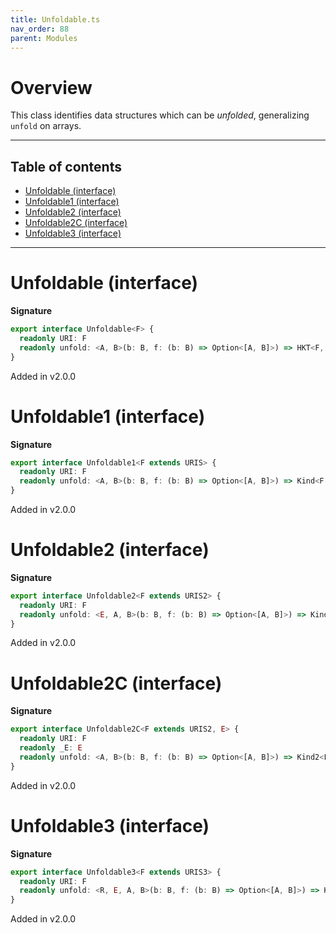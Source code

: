 ```yaml
---
title: Unfoldable.ts
nav_order: 88
parent: Modules
---
```


# Overview

This class identifies data structures which can be _unfolded_, generalizing `unfold` on arrays.

---

<h2 class="text-delta">Table of contents</h2>

- [Unfoldable (interface)](#unfoldable-interface)
- [Unfoldable1 (interface)](#unfoldable1-interface)
- [Unfoldable2 (interface)](#unfoldable2-interface)
- [Unfoldable2C (interface)](#unfoldable2c-interface)
- [Unfoldable3 (interface)](#unfoldable3-interface)

---

# Unfoldable (interface)

**Signature**

```ts
export interface Unfoldable<F> {
  readonly URI: F
  readonly unfold: <A, B>(b: B, f: (b: B) => Option<[A, B]>) => HKT<F, A>
}
```

Added in v2.0.0

# Unfoldable1 (interface)

**Signature**

```ts
export interface Unfoldable1<F extends URIS> {
  readonly URI: F
  readonly unfold: <A, B>(b: B, f: (b: B) => Option<[A, B]>) => Kind<F, A>
}
```

Added in v2.0.0

# Unfoldable2 (interface)

**Signature**

```ts
export interface Unfoldable2<F extends URIS2> {
  readonly URI: F
  readonly unfold: <E, A, B>(b: B, f: (b: B) => Option<[A, B]>) => Kind2<F, E, A>
}
```

Added in v2.0.0

# Unfoldable2C (interface)

**Signature**

```ts
export interface Unfoldable2C<F extends URIS2, E> {
  readonly URI: F
  readonly _E: E
  readonly unfold: <A, B>(b: B, f: (b: B) => Option<[A, B]>) => Kind2<F, E, A>
}
```

Added in v2.0.0

# Unfoldable3 (interface)

**Signature**

```ts
export interface Unfoldable3<F extends URIS3> {
  readonly URI: F
  readonly unfold: <R, E, A, B>(b: B, f: (b: B) => Option<[A, B]>) => Kind3<F, R, E, A>
}
```

Added in v2.0.0

